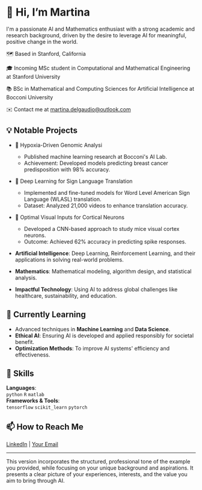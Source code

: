 # 👋 Hi, I’m Martina

I'm a passionate AI and Mathematics enthusiast with a strong academic and research background, driven by the desire to leverage AI for meaningful, positive change in the world.

🗺️ Based in Stanford, California

🎓 Incoming MSc student in Computational and Mathematical Engineering at Stanford University

📚 BSc in Mathematical and Computing Sciences for Artificial Intelligence at Bocconi University

✉️ Contact me at martina.delgaudio@outlook.com

## 💡 Notable Projects

- 🧬 Hypoxia-Driven Genomic Analysi
  - Published machine learning research at Bocconi's AI Lab.
  - Achievement: Developed models predicting breast cancer predisposition with 98% accuracy.

- 👐  Deep Learning for Sign Language Translation
  - Implemented and fine-tuned models for Word Level American Sign Language (WLASL) translation.
  - Dataset: Analyzed 21,000 videos to enhance translation accuracy.

- 🧠 Optimal Visual Inputs for Cortical Neurons
  - Developed a CNN-based approach to study mice visual cortex neurons.
  - Outcome: Achieved 62% accuracy in predicting spike responses.





- **Artificial Intelligence**: Deep Learning, Reinforcement Learning, and their applications in solving real-world problems.
- **Mathematics**: Mathematical modeling, algorithm design, and statistical analysis.
- **Impactful Technology**: Using AI to address global challenges like healthcare, sustainability, and education.

## 🌱 Currently Learning
- Advanced techniques in **Machine Learning** and **Data Science**.
- **Ethical AI**: Ensuring AI is developed and applied responsibly for societal benefit.
- **Optimization Methods**: To improve AI systems' efficiency and effectiveness.

## 🔨 Skills
**Languages**:  
`python` `R` `matlab`  
**Frameworks & Tools**:  
`tensorflow` `scikit_learn` `pytorch`

## 📫 How to Reach Me
[LinkedIn](your-linkedin-profile) | [Your Email](mailto:your-email@example.com)

---

This version incorporates the structured, professional tone of the example you provided, while focusing on your unique background and aspirations. It presents a clear picture of your experiences, interests, and the value you aim to bring through AI.




<!--
**MartinaDelGaudio/MartinaDelGaudio** is a ✨ _special_ ✨ repository because its `README.md` (this file) appears on your GitHub profile.

Here are some ideas to get you started:

- 🔭 I’m currently working on ...
- 🌱 I’m currently learning ...
- 👯 I’m looking to collaborate on ...
- 🤔 I’m looking for help with ...
- 💬 Ask me about ...
- 📫 How to reach me: ...
- 😄 Pronouns: ...
- ⚡ Fun fact: ...
-->
